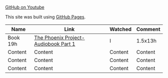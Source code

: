 [GitHub on Youtube](https://www.youtube.com/results?search_query=github+table)

This site was built using [GitHub Pages](https://pages.github.com/).


| Name  | Link | Watched  | Comment |
| ------------- | ------------- | ------------- | ------------- |
|Book 19h | [The Phoenix Project- Audiobook Part 1](https://www.youtube.com/watch?v=1QHy8MmNOJ4) | I | 1.5x13h |
| Content | Content | Content | Content |
| Content | Content | Content | Content |
| Content | Content | Content | Content |
